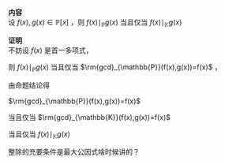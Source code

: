 **内容**  
设 $f(x),g(x)\in\mathbb{P}[x]$ ，则 $f(x)\mid_{\mathbb{P}}g(x)$ 当且仅当 $f(x)\mid_{\mathbb{K}}g(x)$  
  
**证明**  
不妨设 $f(x)$ 是首一多项式，  
  
则 $f(x)\mid_{\mathbb{P}}g(x)$ 当且仅当 $\rm{gcd}_{\mathbb{P}}(f(x),g(x))=f(x)$ ，  
  
由命题结论得  
  
$\rm{gcd}_{\mathbb{P}}(f(x),g(x))=f(x)$  
  
当且仅当 $\rm{gcd}_{\mathbb{K}}(f(x),g(x))=f(x)$  
  
当且仅当 $f(x)\mid_{\mathbb{K}}g(x)$  
  
  
整除的充要条件是最大公因式啥时候讲的？  
